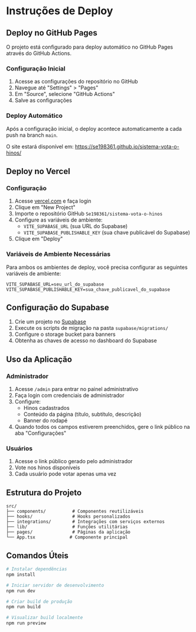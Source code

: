 # Instruções de Deploy

## Deploy no GitHub Pages

O projeto está configurado para deploy automático no GitHub Pages através do GitHub Actions.

### Configuração Inicial

1. Acesse as configurações do repositório no GitHub
2. Navegue até "Settings" > "Pages"
3. Em "Source", selecione "GitHub Actions"
4. Salve as configurações

### Deploy Automático

Após a configuração inicial, o deploy acontece automaticamente a cada push na branch `main`.

O site estará disponível em: https://se198361.github.io/sistema-vota-o-hinos/

## Deploy no Vercel

### Configuração

1. Acesse [vercel.com](https://vercel.com) e faça login
2. Clique em "New Project"
3. Importe o repositório GitHub `Se198361/sistema-vota-o-hinos`
4. Configure as variáveis de ambiente:
   - `VITE_SUPABASE_URL` (sua URL do Supabase)
   - `VITE_SUPABASE_PUBLISHABLE_KEY` (sua chave publicável do Supabase)
5. Clique em "Deploy"

### Variáveis de Ambiente Necessárias

Para ambos os ambientes de deploy, você precisa configurar as seguintes variáveis de ambiente:

```
VITE_SUPABASE_URL=seu_url_do_supabase
VITE_SUPABASE_PUBLISHABLE_KEY=sua_chave_publicavel_do_supabase
```

## Configuração do Supabase

1. Crie um projeto no [Supabase](https://supabase.com/)
2. Execute os scripts de migração na pasta `supabase/migrations/`
3. Configure o storage bucket para banners
4. Obtenha as chaves de acesso no dashboard do Supabase

## Uso da Aplicação

### Administrador

1. Acesse `/admin` para entrar no painel administrativo
2. Faça login com credenciais de administrador
3. Configure:
   - Hinos cadastrados
   - Conteúdo da página (título, subtítulo, descrição)
   - Banner do rodapé
4. Quando todos os campos estiverem preenchidos, gere o link público na aba "Configurações"

### Usuários

1. Acesse o link público gerado pelo administrador
2. Vote nos hinos disponíveis
3. Cada usuário pode votar apenas uma vez

## Estrutura do Projeto

```
src/
├── components/          # Componentes reutilizáveis
├── hooks/               # Hooks personalizados
├── integrations/        # Integrações com serviços externos
├── lib/                 # Funções utilitárias
├── pages/               # Páginas da aplicação
└── App.tsx             # Componente principal
```

## Comandos Úteis

```bash
# Instalar dependências
npm install

# Iniciar servidor de desenvolvimento
npm run dev

# Criar build de produção
npm run build

# Visualizar build localmente
npm run preview
```